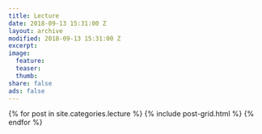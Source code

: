 ```yaml
---
title: Lecture
date: 2018-09-13 15:31:00 Z
layout: archive
modified: 2018-09-13 15:31:00 Z
excerpt: 
image:
  feature:
  teaser:
  thumb:
share: false
ads: false
---
```


<div class="tiles">
{% for post in site.categories.lecture %}
  {% include post-grid.html %}
{% endfor %}
</div>